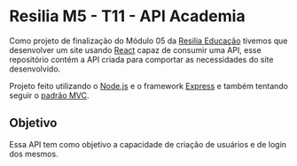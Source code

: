 # Resilia M5 - T11 - API Academia

Como projeto de finalização do Módulo 05 da [Resilia Educação](https://www.resilia.com.br/) tivemos que desenvolver um site usando [React](https://reactjs.org/) capaz de consumir uma API, esse repositório contém a API criada para comportar as necessidades do site desenvolvido.

Projeto feito utilizando o [Node.js](https://nodejs.org/en/) e o framework [Express](https://expressjs.com/) e também tentando seguir o [padrão MVC](https://pt.wikipedia.org/wiki/MVC).

## Objetivo

Essa API tem como objetivo a capacidade de criação de usuários e de login dos mesmos.
